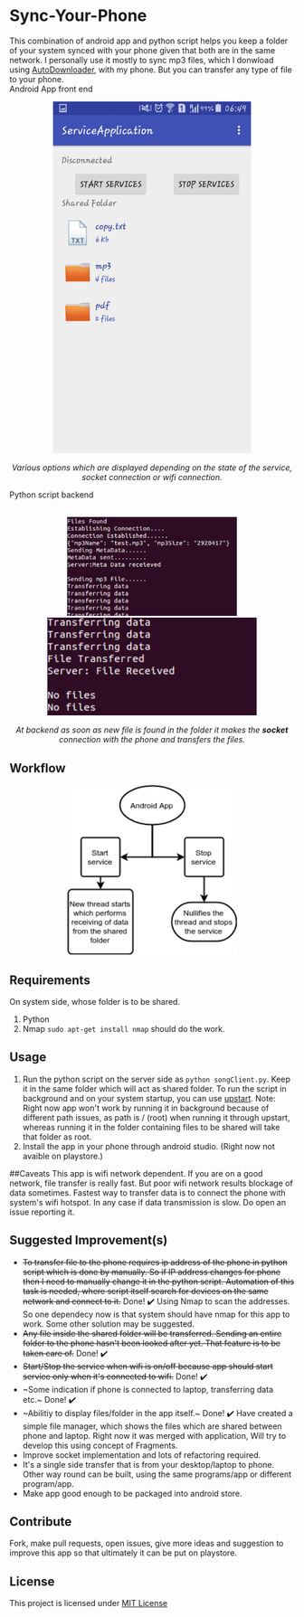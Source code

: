 # Sync-Your-Phone
This combination of android app and python script helps you keep a folder of your system synced with your phone given that both are in the
same network.
I personally use it mostly to sync mp3 files, which I donwload using [AutoDownloader](https://github.com/emkay-git/AutoDownloader),
with my phone. But you can transfer any type of file to your phone.</br>
Android App front end</br>
<p align="center">
<!-- <img height="auto" width="300" hspace="30" src="https://github.com/emkay-git/Sync-Your-Phone/blob/master/images/created.jpg"/>
<img height="auto" width="300" hspace="30" src="https://github.com/emkay-git/Sync-Your-Phone/blob/master/images/destroyed.jpg"/>
 -->
<img height="auto" width="350" src = "https://github.com/emkay-git/Sync-Your-Phone/blob/master/images/service.gif"/>
</p>
<p align="center">
<i>Various options which are displayed depending on the state of the service, socket connection or wifi connection.</i>
</p>
Python script backend</br>
<p align="center">
</br>
<img height="auto" width="300" hspace="30" src="https://github.com/emkay-git/Sync-Your-Phone/blob/master/images/script1.png"/>
<img height="auto" width="370" hspace="30" src="https://github.com/emkay-git/Sync-Your-Phone/blob/master/images/script2.png"/>
</p>
<p align="center">
<i>At backend as soon as new file is found in the folder it makes the <b>socket</b> connection with the phone and transfers
the files.</i>
</p>

## Workflow
<p align="center">
<img height="auto" width="300"  src="https://github.com/emkay-git/Sync-Your-Phone/blob/master/images/android.png"/>
</p>

## Requirements
On system side, whose folder is to be shared.
1. Python
2. Nmap `sudo apt-get install nmap` should do the work.

## Usage
1. Run the python script on the server side as `python songClient.py`. Keep it in the same folder which will act as shared folder. To run the script in background and on your system startup, you can use [upstart](https://stackoverflow.com/questions/24518522/run-python-script-at-startup-in-ubuntu). Note: Right now app won't work by running it in background because of different path issues, as path is / (root) when running it through upstart, whereas running it in the folder containing files to be shared will take that folder as root.
2. Install the app in your phone through android studio. (Right now not avaible on playstore.)


##Caveats
This app is wifi network dependent. If you are on a good network, file transfer is really fast. But poor wifi network results blockage of data sometimes. Fastest way to transfer data is to connect the phone with system's wifi hotspot.
In any case if data transmission is slow. Do open an issue reporting it.

## Suggested Improvement(s)
* ~~To transfer file to the phone requires ip address of the phone in python script which is done by manually. So if IP address changes for phone then I need to manually change it in the python script. Automation of this task is needed, where script itself search for devices on the same network and connect to it.~~ Done! :heavy_check_mark: Using Nmap to scan the addresses. So one dependecy now is that system should have nmap for this app to work. Some other solution may be suggested.
* ~~Any file inside the shared folder will be transferred. Sending an entire folder to the phone hasn't been looked after
yet. That feature is to be taken care of.~~ Done! :heavy_check_mark:
* ~~Start/Stop the service when wifi is on/off because app should start service only when it's connected to wifi.~~ Done! :heavy_check_mark: 
* ~Some indication if phone is connected to laptop, transferring data etc.~ Done! :heavy_check_mark:
* ~Abilitiy to display files/folder in the app itself.~ Done! :heavy_check_mark:  Have created a simple file manager, which shows the files which are shared between phone and laptop. Right now it was merged with application, Will try to develop this using concept of Fragments.
* Improve socket implementation and lots of refactoring required.
* It's a single side transfer that is from your desktop/laptop to phone. Other way round can be built, using the same programs/app or different program/app.
* Make app good enough to be packaged into android store.

## Contribute
Fork, make pull requests, open issues, give more ideas and suggestion to improve this app so that ultimately it can be put on playstore.

## License
This project is licensed under [MIT License](https://github.com/emkay-git/Sync-Your-Phone/blob/master/LICENSE)
